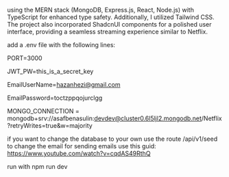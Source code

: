 using the MERN stack (MongoDB, Express.js, React, Node.js) with TypeScript for enhanced type safety.
Additionally, I utilized Tailwind CSS.
The project also incorporated ShadcnUI components for a polished user interface, providing a seamless streaming experience similar to Netflix. 

add a .env file with the following lines:

PORT=3000

JWT_PW=this_is_a_secret_key

EmailUserName=hazanhezi@gmail.com

EmailPassword=toctzppqojurclgg

MONGO_CONNECTION = mongodb+srv://asafbenasulin:devdev@cluster0.6l5ljl2.mongodb.net/Netflix?retryWrites=true&w=majority

if you want to change the database to your own use the route /api/v1/seed
to change the email for sending emails use this guid: https://www.youtube.com/watch?v=cqdAS49RthQ

run with npm run dev
